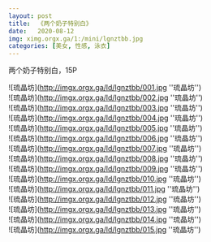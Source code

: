 ```yaml
---
layout: post
title:  《两个奶子特别白》
date:   2020-08-12
img: ximg.orgx.ga/1:/mini/lgnztbb.jpg
categories: [美女, 性感, 泳衣]
---
```


两个奶子特别白，15P

![琉晶坊](http://imgx.orgx.ga/ld/lgnztbb/001.jpg ''琉晶坊'') <br>
![琉晶坊](http://imgx.orgx.ga/ld/lgnztbb/002.jpg ''琉晶坊'') <br>
![琉晶坊](http://imgx.orgx.ga/ld/lgnztbb/003.jpg ''琉晶坊'') <br>
![琉晶坊](http://imgx.orgx.ga/ld/lgnztbb/004.jpg ''琉晶坊'') <br>
![琉晶坊](http://imgx.orgx.ga/ld/lgnztbb/005.jpg ''琉晶坊'') <br>
![琉晶坊](http://imgx.orgx.ga/ld/lgnztbb/006.jpg ''琉晶坊'') <br>
![琉晶坊](http://imgx.orgx.ga/ld/lgnztbb/007.jpg ''琉晶坊'') <br>
![琉晶坊](http://imgx.orgx.ga/ld/lgnztbb/008.jpg ''琉晶坊'') <br>
![琉晶坊](http://imgx.orgx.ga/ld/lgnztbb/009.jpg ''琉晶坊'') <br>
![琉晶坊](http://imgx.orgx.ga/ld/lgnztbb/010.jpg ''琉晶坊'') <br>
![琉晶坊](http://imgx.orgx.ga/ld/lgnztbb/011.jpg ''琉晶坊'') <br>
![琉晶坊](http://imgx.orgx.ga/ld/lgnztbb/012.jpg ''琉晶坊'') <br>
![琉晶坊](http://imgx.orgx.ga/ld/lgnztbb/013.jpg ''琉晶坊'') <br>
![琉晶坊](http://imgx.orgx.ga/ld/lgnztbb/014.jpg ''琉晶坊'') <br>
![琉晶坊](http://imgx.orgx.ga/ld/lgnztbb/015.jpg ''琉晶坊'') <br>

